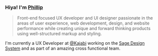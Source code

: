 ### Hiya! I'm [Phillip](https://pixelflips.com)

> Front-end focused UX developer and UI designer passionate in the areas of user experience, web development, design, and website performance while creating unique and forward thinking products using well-structured markup and styling.

I'm currently a UX Developer at [@Kajabi](https://github.com/Kajabi) working on the [Sage Design System](https://sage-design-system.kajabi.com/) and as part of an amazing cross functional team.
